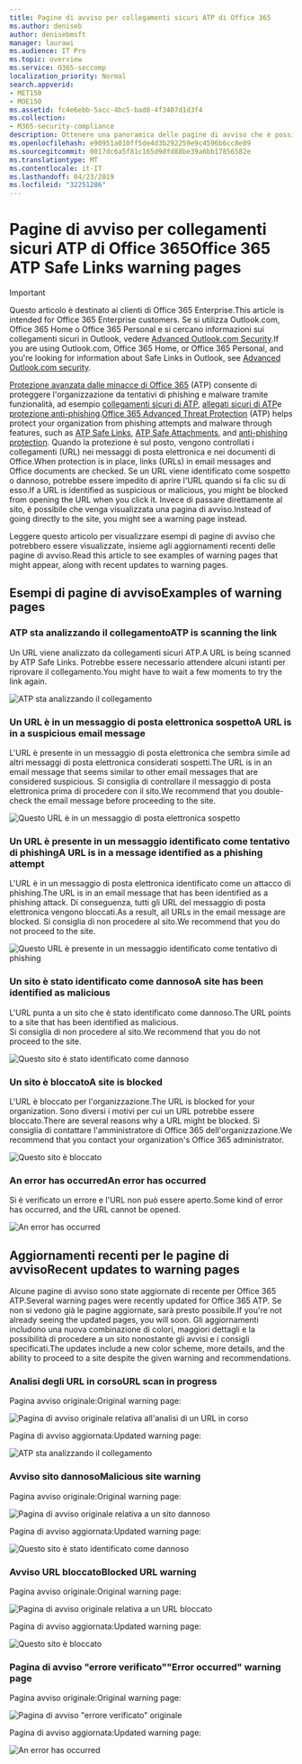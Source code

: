 ```yaml
---
title: Pagine di avviso per collegamenti sicuri ATP di Office 365
ms.author: deniseb
author: denisebmsft
manager: laurawi
ms.audience: IT Pro
ms.topic: overview
ms.service: O365-seccomp
localization_priority: Normal
search.appverid:
- MET150
- MOE150
ms.assetid: fc4e6ebb-5acc-4bc5-bad8-4f3407d1d3f4
ms.collection:
- M365-security-compliance
description: Ottenere una panoramica delle pagine di avviso che è possibile visualizzare quando Office 365 Advanced Threat Protection è al lavoro.
ms.openlocfilehash: e90951a010ff5de4d3b292259e9c4596b6cc8e89
ms.sourcegitcommit: 0017dc6a5f81c165d9dfd88be39a6bb17856582e
ms.translationtype: MT
ms.contentlocale: it-IT
ms.lasthandoff: 04/23/2019
ms.locfileid: "32251286"
---
```

# <a name="office-365-atp-safe-links-warning-pages"></a><span data-ttu-id="14df3-103">Pagine di avviso per collegamenti sicuri ATP di Office 365</span><span class="sxs-lookup"><span data-stu-id="14df3-103">Office 365 ATP Safe Links warning pages</span></span>

> [!IMPORTANT]
> <span data-ttu-id="14df3-104">Questo articolo è destinato ai clienti di Office 365 Enterprise.</span><span class="sxs-lookup"><span data-stu-id="14df3-104">This article is intended for Office 365 Enterprise customers.</span></span> <span data-ttu-id="14df3-105">Se si utilizza Outlook.com, Office 365 Home o Office 365 Personal e si cercano informazioni sui collegamenti sicuri in Outlook, vedere [Advanced Outlook.com Security](https://support.office.com/article/advanced-outlook-com-security-for-office-365-subscribers-882d2243-eab9-4545-a58a-b36fee4a46e2).</span><span class="sxs-lookup"><span data-stu-id="14df3-105">If you are using Outlook.com, Office 365 Home, or Office 365 Personal, and you're looking for information about Safe Links in Outlook, see [Advanced Outlook.com security](https://support.office.com/article/advanced-outlook-com-security-for-office-365-subscribers-882d2243-eab9-4545-a58a-b36fee4a46e2).</span></span>

<span data-ttu-id="14df3-106">[Protezione avanzata dalle minacce di Office 365](office-365-atp.md) (ATP) consente di proteggere l'organizzazione da tentativi di phishing e malware tramite funzionalità, ad esempio [collegamenti sicuri di ATP](atp-safe-links.md), [allegati sicuri di ATP](atp-safe-attachments.md)e [protezione anti-phishing](anti-phishing-protection.md).</span><span class="sxs-lookup"><span data-stu-id="14df3-106">[Office 365 Advanced Threat Protection](office-365-atp.md) (ATP) helps protect your organization from phishing attempts and malware through features, such as [ATP Safe Links](atp-safe-links.md), [ATP Safe Attachments](atp-safe-attachments.md), and [anti-phishing protection](anti-phishing-protection.md).</span></span> <span data-ttu-id="14df3-107">Quando la protezione è sul posto, vengono controllati i collegamenti (URL) nei messaggi di posta elettronica e nei documenti di Office.</span><span class="sxs-lookup"><span data-stu-id="14df3-107">When protection is in place, links (URLs) in email messages and Office documents are checked.</span></span> <span data-ttu-id="14df3-108">Se un URL viene identificato come sospetto o dannoso, potrebbe essere impedito di aprire l'URL quando si fa clic su di esso.</span><span class="sxs-lookup"><span data-stu-id="14df3-108">If a URL is identified as suspicious or malicious, you might be blocked from opening the URL when you click it.</span></span> <span data-ttu-id="14df3-109">Invece di passare direttamente al sito, è possibile che venga visualizzata una pagina di avviso.</span><span class="sxs-lookup"><span data-stu-id="14df3-109">Instead of going directly to the site, you might see a warning page instead.</span></span> 
  
<span data-ttu-id="14df3-110">Leggere questo articolo per visualizzare esempi di pagine di avviso che potrebbero essere visualizzate, insieme agli aggiornamenti recenti delle pagine di avviso.</span><span class="sxs-lookup"><span data-stu-id="14df3-110">Read this article to see examples of warning pages that might appear, along with recent updates to warning pages.</span></span>
  
## <a name="examples-of-warning-pages"></a><span data-ttu-id="14df3-111">Esempi di pagine di avviso</span><span class="sxs-lookup"><span data-stu-id="14df3-111">Examples of warning pages</span></span>

### <a name="atp-is-scanning-the-link"></a><span data-ttu-id="14df3-112">ATP sta analizzando il collegamento</span><span class="sxs-lookup"><span data-stu-id="14df3-112">ATP is scanning the link</span></span>

<span data-ttu-id="14df3-113">Un URL viene analizzato da collegamenti sicuri ATP.</span><span class="sxs-lookup"><span data-stu-id="14df3-113">A URL is being scanned by ATP Safe Links.</span></span> <span data-ttu-id="14df3-114">Potrebbe essere necessario attendere alcuni istanti per riprovare il collegamento.</span><span class="sxs-lookup"><span data-stu-id="14df3-114">You might have to wait a few moments to try the link again.</span></span>

![ATP sta analizzando il collegamento](media/ee8dd5ed-6b91-4248-b054-12b719e8d0ed.png)

### <a name="a-url-is-in-a-suspicious-email-message"></a><span data-ttu-id="14df3-116">Un URL è in un messaggio di posta elettronica sospetto</span><span class="sxs-lookup"><span data-stu-id="14df3-116">A URL is in a suspicious email message</span></span>

<span data-ttu-id="14df3-117">L'URL è presente in un messaggio di posta elettronica che sembra simile ad altri messaggi di posta elettronica considerati sospetti.</span><span class="sxs-lookup"><span data-stu-id="14df3-117">The URL is in an email message that seems similar to other email messages that are considered suspicious.</span></span> <span data-ttu-id="14df3-118">Si consiglia di controllare il messaggio di posta elettronica prima di procedere con il sito.</span><span class="sxs-lookup"><span data-stu-id="14df3-118">We recommend that you double-check the email message before proceeding to the site.</span></span>

![Questo URL è in un messaggio di posta elettronica sospetto](media/33f57923-23e3-4b0f-838b-6ad589ba897b.png)

### <a name="a-url-is-in-a-message-identified-as-a-phishing-attempt"></a><span data-ttu-id="14df3-120">Un URL è presente in un messaggio identificato come tentativo di phishing</span><span class="sxs-lookup"><span data-stu-id="14df3-120">A URL is in a message identified as a phishing attempt</span></span>

<span data-ttu-id="14df3-121">L'URL è in un messaggio di posta elettronica identificato come un attacco di phishing.</span><span class="sxs-lookup"><span data-stu-id="14df3-121">The URL is in an email message that has been identified as a phishing attack.</span></span> <span data-ttu-id="14df3-122">Di conseguenza, tutti gli URL del messaggio di posta elettronica vengono bloccati.</span><span class="sxs-lookup"><span data-stu-id="14df3-122">As a result, all URLs in the email message are blocked.</span></span> <span data-ttu-id="14df3-123">Si consiglia di non procedere al sito.</span><span class="sxs-lookup"><span data-stu-id="14df3-123">We recommend that you do not proceed to the site.</span></span>

![Questo URL è presente in un messaggio identificato come tentativo di phishing](media/6e544a28-0604-4821-aba6-d5a57bb917e5.png)

### <a name="a-site-has-been-identified-as-malicious"></a><span data-ttu-id="14df3-125">Un sito è stato identificato come dannoso</span><span class="sxs-lookup"><span data-stu-id="14df3-125">A site has been identified as malicious</span></span>

<span data-ttu-id="14df3-126">L'URL punta a un sito che è stato identificato come dannoso.</span><span class="sxs-lookup"><span data-stu-id="14df3-126">The URL points to a site that has been identified as malicious.</span></span>  <br/> <span data-ttu-id="14df3-127">Si consiglia di non procedere al sito.</span><span class="sxs-lookup"><span data-stu-id="14df3-127">We recommend that you do not proceed to the site.</span></span>

![Questo sito è stato identificato come dannoso](media/058883c8-23f0-4672-9c1c-66b084796177.png)

### <a name="a-site-is-blocked"></a><span data-ttu-id="14df3-129">Un sito è bloccato</span><span class="sxs-lookup"><span data-stu-id="14df3-129">A site is blocked</span></span>

<span data-ttu-id="14df3-130">L'URL è bloccato per l'organizzazione.</span><span class="sxs-lookup"><span data-stu-id="14df3-130">The URL is blocked for your organization.</span></span> <span data-ttu-id="14df3-131">Sono diversi i motivi per cui un URL potrebbe essere bloccato.</span><span class="sxs-lookup"><span data-stu-id="14df3-131">There are several reasons why a URL might be blocked.</span></span> <span data-ttu-id="14df3-132">Si consiglia di contattare l'amministratore di Office 365 dell'organizzazione.</span><span class="sxs-lookup"><span data-stu-id="14df3-132">We recommend that you contact your organization's Office 365 administrator.</span></span>

![Questo sito è bloccato](media/6b4bda2d-a1e6-419e-8b10-588e83c3af3f.png)

### <a name="an-error-has-occurred"></a><span data-ttu-id="14df3-134">An error has occurred</span><span class="sxs-lookup"><span data-stu-id="14df3-134">An error has occurred</span></span>

<span data-ttu-id="14df3-135">Si è verificato un errore e l'URL non può essere aperto.</span><span class="sxs-lookup"><span data-stu-id="14df3-135">Some kind of error has occurred, and the URL cannot be opened.</span></span>

![An error has occurred](media/2f7465a4-1cf4-4c1c-b7d4-3c07e4b795b4.png)

## <a name="recent-updates-to-warning-pages"></a><span data-ttu-id="14df3-137">Aggiornamenti recenti per le pagine di avviso</span><span class="sxs-lookup"><span data-stu-id="14df3-137">Recent updates to warning pages</span></span>

<span data-ttu-id="14df3-138">Alcune pagine di avviso sono state aggiornate di recente per Office 365 ATP.</span><span class="sxs-lookup"><span data-stu-id="14df3-138">Several warning pages were recently updated for Office 365 ATP.</span></span> <span data-ttu-id="14df3-139">Se non si vedono già le pagine aggiornate, sarà presto possibile.</span><span class="sxs-lookup"><span data-stu-id="14df3-139">If you're not already seeing the updated pages, you will soon.</span></span> <span data-ttu-id="14df3-140">Gli aggiornamenti includono una nuova combinazione di colori, maggiori dettagli e la possibilità di procedere a un sito nonostante gli avvisi e i consigli specificati.</span><span class="sxs-lookup"><span data-stu-id="14df3-140">The updates include a new color scheme, more details, and the ability to proceed to a site despite the given warning and recommendations.</span></span>

### <a name="url-scan-in-progress"></a><span data-ttu-id="14df3-141">Analisi degli URL in corso</span><span class="sxs-lookup"><span data-stu-id="14df3-141">URL scan in progress</span></span>

<span data-ttu-id="14df3-142">Pagina avviso originale:</span><span class="sxs-lookup"><span data-stu-id="14df3-142">Original warning page:</span></span>

![Pagina di avviso originale relativa all'analisi di un URL in corso](media/04368763-763f-43d6-94a4-a48291d36893.png)

<span data-ttu-id="14df3-144">Pagina di avviso aggiornata:</span><span class="sxs-lookup"><span data-stu-id="14df3-144">Updated warning page:</span></span>

![ATP sta analizzando il collegamento](media/ee8dd5ed-6b91-4248-b054-12b719e8d0ed.png)

### <a name="malicious-site-warning"></a><span data-ttu-id="14df3-146">Avviso sito dannoso</span><span class="sxs-lookup"><span data-stu-id="14df3-146">Malicious site warning</span></span>

<span data-ttu-id="14df3-147">Pagina avviso originale:</span><span class="sxs-lookup"><span data-stu-id="14df3-147">Original warning page:</span></span>

![Pagina di avviso originale relativa a un sito dannoso](media/b9efda09-6dd8-46ef-82cb-56e4d538b8f5.png)

<span data-ttu-id="14df3-149">Pagina di avviso aggiornata:</span><span class="sxs-lookup"><span data-stu-id="14df3-149">Updated warning page:</span></span>

![Questo sito è stato identificato come dannoso](media/058883c8-23f0-4672-9c1c-66b084796177.png)

### <a name="blocked-url-warning"></a><span data-ttu-id="14df3-151">Avviso URL bloccato</span><span class="sxs-lookup"><span data-stu-id="14df3-151">Blocked URL warning</span></span>

<span data-ttu-id="14df3-152">Pagina avviso originale:</span><span class="sxs-lookup"><span data-stu-id="14df3-152">Original warning page:</span></span>

![Pagina di avviso originale relativa a un URL bloccato](media/3d6ba028-30bf-45fc-958e-d3aad3defc83.png)

<span data-ttu-id="14df3-154">Pagina di avviso aggiornata:</span><span class="sxs-lookup"><span data-stu-id="14df3-154">Updated warning page:</span></span>

![Questo sito è bloccato](media/6b4bda2d-a1e6-419e-8b10-588e83c3af3f.png)

### <a name="error-occurred-warning-page"></a><span data-ttu-id="14df3-156">Pagina di avviso "errore verificato"</span><span class="sxs-lookup"><span data-stu-id="14df3-156">"Error occurred" warning page</span></span>

<span data-ttu-id="14df3-157">Pagina avviso originale:</span><span class="sxs-lookup"><span data-stu-id="14df3-157">Original warning page:</span></span>

![Pagina di avviso "errore verificato" originale](media/9aaa4383-2f23-48be-bdaa-8efbcb2acc70.png)

<span data-ttu-id="14df3-159">Pagina di avviso aggiornata:</span><span class="sxs-lookup"><span data-stu-id="14df3-159">Updated warning page:</span></span>

![An error has occurred](media/2f7465a4-1cf4-4c1c-b7d4-3c07e4b795b4.png)
   

